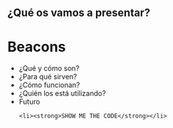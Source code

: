 ## ¿Qué os vamos a presentar?
# Beacons

<ul>
	<li>¿Qué y cómo son?</li>
	<li>¿Para qué sirven?</li>
	<li>¿Cómo funcionan?</li>
	<li>¿Quién los está utilizando?</li>
	<li>Futuro</li>

	<li><strong>SHOW ME THE CODE</strong></li>
</ul>
